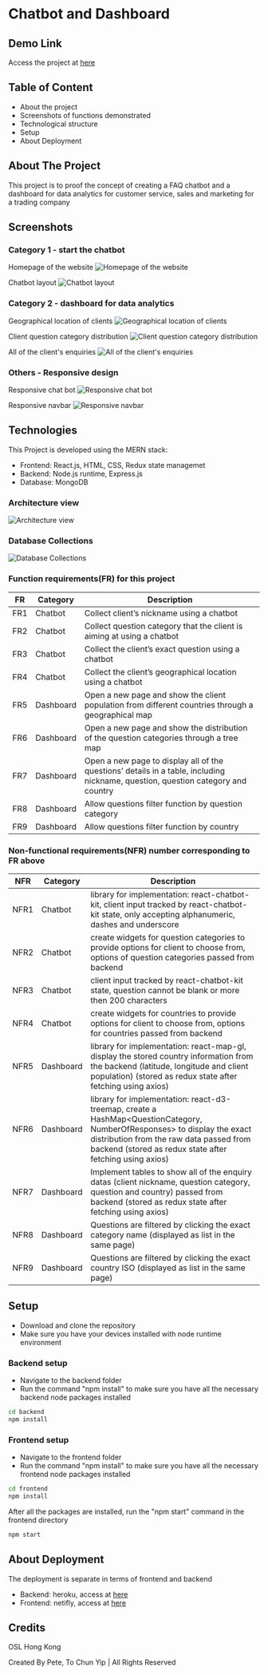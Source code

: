 # Chatbot and Dashboard

## Demo Link

Access the project at [here](https://chatbot-and-dashboard.netlify.app/)

## Table of Content

- About the project
- Screenshots of functions demonstrated
- Technological structure
- Setup
- About Deployment

## About The Project

This project is to proof the concept of creating a FAQ chatbot and a dashboard for data analytics for customer service, sales and marketing for a trading company

## Screenshots

### Category 1 - start the chatbot

Homepage of the website
![Homepage of the website](images/homepage.png)

Chatbot layout
![Chatbot layout](images/chatbot.png)

### Category 2 - dashboard for data analytics

Geographical location of clients
![Geographical location of clients](images/geographical.png)

Client question category distribution
![Client question category distribution](images/distribution.png)

All of the client's enquiries
![All of the client's enquiries](images/allQuestions.png)

### Others - Responsive design

Responsive chat bot
![Responsive chat bot](images/responsiveChatbot.png)

Responsive navbar
![Responsive navbar](images/responsiveNavbar.png)

## Technologies

This Project is developed using the MERN stack:

- Frontend: React.js, HTML, CSS, Redux state managemet
- Backend: Node.js runtime, Express.js
- Database: MongoDB

### Architecture view

![Architecture view](images/architecture.jpg)

### Database Collections

![Database Collections](images/Collection.jpg)

### Function requirements(FR) for this project

| FR  | Category  | Description                                                                                                                      |
| --- | --------- | -------------------------------------------------------------------------------------------------------------------------------- |
| FR1 | Chatbot   | Collect client’s nickname using a chatbot                                                                                        |
| FR2 | Chatbot   | Collect question category that the client is aiming at using a chatbot                                                           |
| FR3 | Chatbot   | Collect the client’s exact question using a chatbot                                                                              |
| FR4 | Chatbot   | Collect the client’s geographical location using a chatbot                                                                       |
| FR5 | Dashboard | Open a new page and show the client population from different countries through a geographical map                               |
| FR6 | Dashboard | Open a new page and show the distribution of the question categories through a tree map                                          |
| FR7 | Dashboard | Open a new page to display all of the questions’ details in a table, including nickname, question, question category and country |
| FR8 | Dashboard | Allow questions filter function by question category                                                                             |
| FR9 | Dashboard | Allow questions filter function by country                                                                                       |

### Non-functional requirements(NFR) number corresponding to FR above

| NFR  | Category  | Description                                                                                                                                                                                                                    |
| ---- | --------- | ------------------------------------------------------------------------------------------------------------------------------------------------------------------------------------------------------------------------------ |
| NFR1 | Chatbot   | library for implementation: react-chatbot-kit, client input tracked by react-chatbot-kit state, only accepting alphanumeric, dashes and underscore                                                                             |
| NFR2 | Chatbot   | create widgets for question categories to provide options for client to choose from, options of question categories passed from backend                                                                                        |
| NFR3 | Chatbot   | client input tracked by react-chatbot-kit state, question cannot be blank or more then 200 characters                                                                                                                          |
| NFR4 | Chatbot   | create widgets for countries to provide options for client to choose from, options for countries passed from backend                                                                                                           |
| NFR5 | Dashboard | library for implementation: react-map-gl, display the stored country information from the backend (latitude, longitude and client population) (stored as redux state after fetching using axios)                               |
| NFR6 | Dashboard | library for implementation: react-d3-treemap, create a HashMap<QuestionCategory, NumberOfResponses> to display the exact distribution from the raw data passed from backend (stored as redux state after fetching using axios) |
| NFR7 | Dashboard | Implement tables to show all of the enquiry datas (client nickname, question category, question and country) passed from backend (stored as redux state after fetching using axios)                                            |
| NFR8 | Dashboard | Questions are filtered by clicking the exact category name (displayed as list in the same page)                                                                                                                                |
| NFR9 | Dashboard | Questions are filtered by clicking the exact country ISO (displayed as list in the same page)                                                                                                                                  |

## Setup

- Download and clone the repository
- Make sure you have your devices installed with node runtime environment

### Backend setup

- Navigate to the backend folder
- Run the command "npm install" to make sure you have all the necessary backend node packages installed

```bash
cd backend
npm install
```

### Frontend setup

- Navigate to the frontend folder
- Run the command "npm install" to make sure you have all the necessary frontend node packages installed

```bash
cd frontend
npm install
```

After all the packages are installed, run the "npm start" command in the frontend directory

```bash
npm start
```
## About Deployment
The deployment is separate in terms of frontend and backend
- Backend: heroku, access at [here](https://nodejs-chatbot-backend.herokuapp.com/)
- Frontend: netifly, access at [here](https://chatbot-and-dashboard.netlify.app/)

## Credits

OSL Hong Kong

Created By Pete, To Chun Yip | All Rights Reserved
